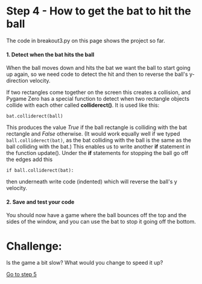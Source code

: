 # Step 4 - How to get the bat to hit the ball

The code in breakout3.py on this page shows the project so far.

#### 1. Detect when the bat hits the ball

   When the ball moves down and hits the bat we want the ball to start going up again, so we need code to detect the hit and then to reverse the ball's y-direction velocity. 

   If two rectangles come together on the screen this creates a collision, and Pygame Zero has a special function to detect when two rectangle objects collide with each other called **colliderect()**. It is used like this:
   ```
   bat.colliderect(ball)
   ```
   This produces the value *True* if the ball rectangle is colliding with the bat rectangle and *False* otherwise. (It would work equally well if we typed ```ball.colliderect(bat)```, as the bat colliding with the ball is the same as the ball colliding with the bat.) This enables us to write another **if** statement in the function update(). Under the **if** statements for stopping the ball go off the edges add this
   ```
   if ball.colliderect(bat):
   ```
   then underneath write code (indented) which will reverse the ball's y velocity.

#### 2. Save and test your code

   You should now have a game where the ball bounces off the top and the sides of the window, and you can use the bat to stop it going off the bottom.


Challenge:
==========
Is the game a bit slow? What would you change to speed it up?

[Go to step 5](../step05-building_the_blocks)